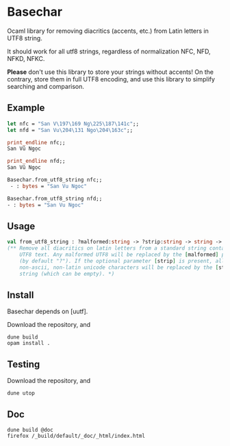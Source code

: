 # Basechar

Ocaml library for removing diacritics (accents, etc.) from Latin
letters in UTF8 string.

It should work for all utf8 strings, regardless of normalization NFC,
NFD, NFKD, NFKC.

__Please__ don't use this library to store your strings without
accents! On the contrary, store them in full UTF8 encoding, and use
this library to simplify searching and comparison.

## Example

```ocaml
let nfc = "San V\197\169 Ng\225\187\141c";; 
let nfd = "San Vu\204\131 Ngo\204\163c";;

print_endline nfc;; 
San Vũ Ngọc

print_endline nfd;; 
San Vũ Ngọc

Basechar.from_utf8_string nfc;;
 - : bytes = "San Vu Ngoc"

Basechar.from_utf8_string nfd;; 
- : bytes = "San Vu Ngoc"
```

## Usage

```ocaml
val from_utf8_string : ?malformed:string -> ?strip:string -> string -> string
(** Remove all diacritics on latin letters from a standard string containing
    UTF8 text. Any malformed UTF8 will be replaced by the [malformed] parameter
    (by default "?"). If the optional parameter [strip] is present, all
    non-ascii, non-latin unicode characters will be replaced by the [strip]
    string (which can be empty). *)
```
	
## Install

Basechar depends on [uutf].

Download the repository, and

```
dune build
opam install .
```

## Testing

Download the repository, and

```
dune utop
```

## Doc

```
dune build @doc
firefox /_build/default/_doc/_html/index.html
```
